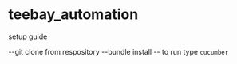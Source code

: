 ﻿# teebay_automation
setup guide

--git clone from respository
--bundle install
-- to run type `cucumber`
